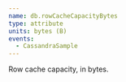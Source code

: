 ```yaml
---
name: db.rowCacheCapacityBytes
type: attribute
units: bytes (B)
events:
  - CassandraSample
---
```


Row cache capacity, in bytes.